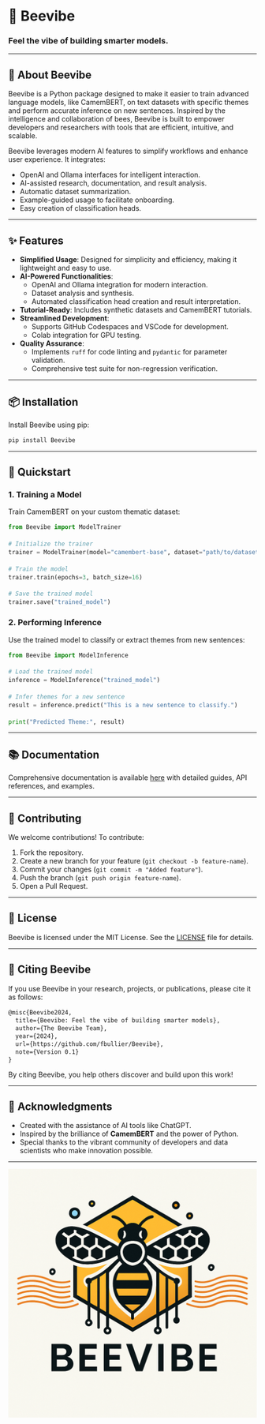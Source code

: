 # 🐝 Beevibe

### **Feel the vibe of building smarter models.**

---

## 🐝 **About Beevibe**
Beevibe is a Python package designed to make it easier to train advanced language models, like CamemBERT, on text datasets with specific themes and perform accurate inference on new sentences. Inspired by the intelligence and collaboration of bees, Beevibe is built to empower developers and researchers with tools that are efficient, intuitive, and scalable.

Beevibe leverages modern AI features to simplify workflows and enhance user experience. It integrates:
- OpenAI and Ollama interfaces for intelligent interaction.
- AI-assisted research, documentation, and result analysis.
- Automatic dataset summarization.
- Example-guided usage to facilitate onboarding.
- Easy creation of classification heads.

---

## ✨ **Features**

- **Simplified Usage**: Designed for simplicity and efficiency, making it lightweight and easy to use.
- **AI-Powered Functionalities**:
  - OpenAI and Ollama integration for modern interaction.
  - Dataset analysis and synthesis.
  - Automated classification head creation and result interpretation.
- **Tutorial-Ready**: Includes synthetic datasets and CamemBERT tutorials.
- **Streamlined Development**:
  - Supports GitHub Codespaces and VSCode for development.
  - Colab integration for GPU testing.
- **Quality Assurance**:
  - Implements `ruff` for code linting and `pydantic` for parameter validation.
  - Comprehensive test suite for non-regression verification.

---

## 📦 **Installation**

Install Beevibe using pip:

```bash
pip install Beevibe
```

---

## 🚀 **Quickstart**

### **1. Training a Model**
Train CamemBERT on your custom thematic dataset:

```python
from Beevibe import ModelTrainer

# Initialize the trainer
trainer = ModelTrainer(model="camembert-base", dataset="path/to/dataset.csv")

# Train the model
trainer.train(epochs=3, batch_size=16)

# Save the trained model
trainer.save("trained_model")
```

### **2. Performing Inference**
Use the trained model to classify or extract themes from new sentences:

```python
from Beevibe import ModelInference

# Load the trained model
inference = ModelInference("trained_model")

# Infer themes for a new sentence
result = inference.predict("This is a new sentence to classify.")

print("Predicted Theme:", result)
```

---

## 📚 **Documentation**

Comprehensive documentation is available [here](https://github.com/fbullier/Beevibe/wiki) with detailed guides, API references, and examples.

---

## 🤝 **Contributing**

We welcome contributions! To contribute:
1. Fork the repository.
2. Create a new branch for your feature (`git checkout -b feature-name`).
3. Commit your changes (`git commit -m "Added feature"`).
4. Push the branch (`git push origin feature-name`).
5. Open a Pull Request.

---

## 📜 **License**

Beevibe is licensed under the MIT License. See the [LICENSE](LICENSE) file for details.

---

## 📖 **Citing Beevibe**

If you use Beevibe in your research, projects, or publications, please cite it as follows:

```
@misc{Beevibe2024,
  title={Beevibe: Feel the vibe of building smarter models},
  author={The Beevibe Team},
  year={2024},
  url={https://github.com/fbullier/Beevibe},
  note={Version 0.1}
}
```

By citing Beevibe, you help others discover and build upon this work!

---

## 🌟 **Acknowledgments**
- Created with the assistance of AI tools like ChatGPT.
- Inspired by the brilliance of **CamemBERT** and the power of Python.
- Special thanks to the vibrant community of developers and data scientists who make innovation possible.

---

![Beevibe Logo](logo.png)
